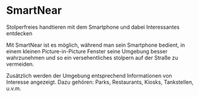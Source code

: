 # SmartNear

Stolperfreies handtieren mit dem Smartphone und dabei Interessantes entdecken

Mit SmartNear ist es möglich, während man sein Smartphone bedient, in einem kleinen Picture-in-Picture Fenster seine Umgebung besser wahrzunehmen und so ein versehentliches stolpern auf der Straße zu vermeiden.

Zusätzlich werden der Umgebung entsprechend Informationen von Interesse angezeigt. Dazu gehören: Parks, Restaurants, Kiosks, Tankstellen, u.v.m.
